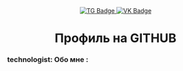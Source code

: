<div id="badges" align ="center">
<a href = "https://vk.com/a_lis_hka" >
  <img src = "https://img.shields.io/badge/TG-blue?style=for-the-badges&logo=TG&logoColor=white" alt="TG Badge"/>
</a>
<a href = "https://mail.google.com/mail/u/0/#inbox">
  <img src = "https://img.shields.io/badge/EMAIL-red?style=for-the-badge&logo=Gmail&logoColor=white" alt="VK Badge"/>
</a>
</div>
<div id="viewprof" align="center" >
  <img src = "https://komarev.com/ghpvc/?username=alishka52&style=flat-square&color=blue" alt=""/>
</div>
<div id="heythere" align="center">
  <h1>Профиль на GITHUB</h1>
</div>


### technologist: Обо мне :
